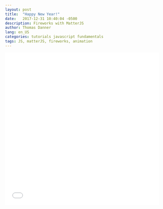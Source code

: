 ```yaml
---
layout: post
title:  "Happy New Year!"
date:   2017-12-31 10:40:04 -0500
description: Fireworks with MatterJS
author: Thomas Danner
lang: en_US
categories: tutorials javascript fundamentals
tags: JS, matterJS, fireworks, animation
---
```


<iframe height='500' scrolling='no' title='Happy New Year!' src='//codepen.io/thmsdnnr/embed/KZmYdy/?height=457&theme-id=32039&default-tab=result&embed-version=2' frameborder='no' allowtransparency='true' allowfullscreen='true' style='width: 100%;'>See the Pen <a href='https://codepen.io/thmsdnnr/pen/KZmYdy/'>Happy New Year!</a> by thmsdnnr (<a href='https://codepen.io/thmsdnnr'>@thmsdnnr</a>) on <a href='https://codepen.io'>CodePen</a>.
